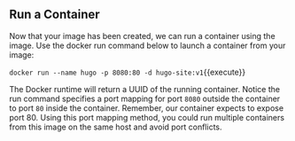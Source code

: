 ## Run a Container

Now that your image has been created, we can run a container using the image.
Use the docker run command below to launch a container from your image:

`docker run --name hugo -p 8080:80 -d hugo-site:v1`{{execute}}

The Docker runtime will return a UUID of the running container. Notice the run
command specifies a port mapping for port `8080` outside the container to port
`80` inside the container. Remember, our container expects to expose port 80.
Using this port mapping method, you could run multiple containers from this
image on the same host and avoid port conflicts.